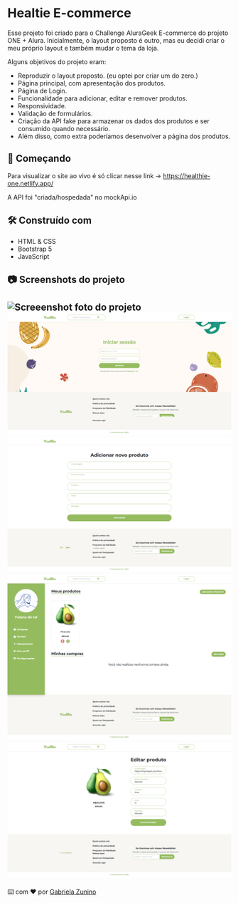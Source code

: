 # Healtie E-commerce

Esse projeto foi criado para o Challenge AluraGeek E-commerce do projeto ONE + Alura.
Inicialmente, o layout proposto é outro, mas eu decidi criar o meu próprio layout e
também mudar o tema da loja.

Alguns objetivos do projeto eram:

- Reproduzir o layout proposto. (eu optei por criar um do zero.)
- Página principal, com apresentação dos produtos.
- Página de Login.
- Funcionalidade para adicionar, editar e remover produtos.
- Responsividade.
- Validação de formulários.
- Criação da API fake para armazenar os dados dos produtos e ser consumido quando necessário.
- Além disso, como extra poderíamos desenvolver a página dos produtos.

## 🚀 Começando

Para visualizar o site ao vivo é só clicar nesse link -> https://healthie-one.netlify.app/

A API foi "criada/hospedada" no mockApi.io

## 🛠️ Construído com

- HTML & CSS
- Bootstrap 5
- JavaScript

## 📷 Screenshots do projeto

![Screeenshot foto do projeto](src/images/screenshot/screenshot%20.png)
![Screeenshot foto do projeto](src/images/screenshot/screenshot%20(1).png)
![Screeenshot foto do projeto](src/images/screenshot/screenshot%20(2).png)
![Screeenshot foto do projeto](src/images/screenshot/screenshot%20(3).png)
![Screeenshot foto do projeto](src/images/screenshot/screenshot%20(4).png)
---
⌨️ com ❤️ por [Gabriela Zunino](https://github.com/gaberelaa)